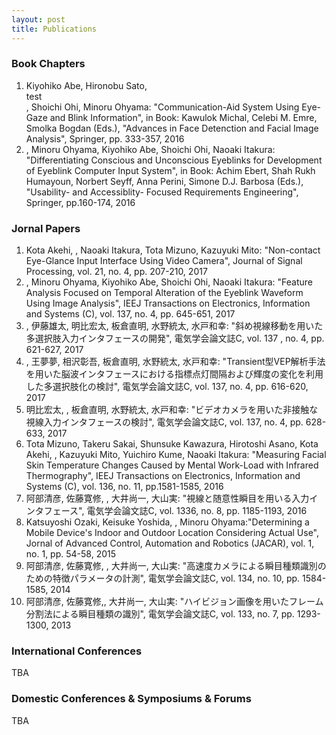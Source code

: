 ```yaml
---
layout: post
title: Publications
---
```


### Book Chapters
<ol>
	<li>Kiyohiko Abe, Hironobu Sato,<div class="authorE"> test</div>, Shoichi Ohi, Minoru Ohyama: "Communication-Aid System Using Eye-Gaze and Blink Information", in Book: Kawulok Michal, Celebi M. Emre, Smolka Bogdan (Eds.), "Advances in Face Detenction and Facial Image Analysis", Springer, pp. 333-357, 2016</li>
	<li><span class="authorE"> </span>, Minoru Ohyama, Kiyohiko Abe, Shoichi Ohi, Naoaki Itakura: "Differentiating Conscious and Unconscious Eyeblinks for Development of Eyeblink Computer Input System", in Book: Achim Ebert, Shah Rukh Humayoun, Norbert Seyff, Anna Perini, Simone D.J. Barbosa (Eds.), "Usability- and Accessiblity- Focused Requirements Engineering", Springer, pp.160-174, 2016</li>
</ol>

### Jornal Papers
<ol>
	<li>Kota Akehi,<span class="authorE"> </span>, Naoaki Itakura, Tota Mizuno, Kazuyuki Mito: "Non-contact Eye-Glance Input Interface Using Video Camera", Journal of Signal Processing, vol. 21, no. 4, pp. 207-210, 2017</li>
	<li><span class="authorE"> </span>, Minoru Ohyama, Kiyohiko Abe, Shoichi Ohi, Naoaki Itakura: "Feature Analysis Focused on Temporal Alteration of the Eyeblink Waveform Using Image Analysis", IEEJ Transactions on Electronics, Information and Systems (C), vol. 137, no. 4, pp. 645-651, 2017</li>
	<li><span class="authorJ"> </span>, 伊藤雄太, 明比宏太, 板倉直明, 水野統太, 水戸和幸: "斜め視線移動を用いた多選択肢入力インタフェースの開発", 電気学会論文誌C, vol. 137 , no. 4, pp. 621-627, 2017<span class="jap"> </span></li>
	<li><span class="authorJ"> </span>, 王夢夢, 相沢彰吾, 板倉直明, 水野統太, 水戸和幸: "Transient型VEP解析手法を用いた脳波インタフェースにおける指標点灯間隔および輝度の変化を利用した多選択肢化の検討", 電気学会論文誌C, vol. 137, no. 4, pp. 616-620, 2017<span class="jap"> </span></li>
	<li>明比宏太,<span class="authorJ"> </span>, 板倉直明, 水野統太, 水戸和幸: "ビデオカメラを用いた非接触な視線入力インタフェースの検討", 電気学会論文誌C, vol. 137, no. 4, pp. 628-633, 2017<span class="jap"> </span></li>
	<li>Tota Mizuno, Takeru Sakai, Shunsuke Kawazura, Hirotoshi Asano, Kota Akehi,<span class="authorE"> </span>, Kazuyuki Mito, Yuichiro Kume, Naoaki Itakura: "Measuring Facial Skin Temperature Changes Caused by Mental Work-Load with Infrared Thermography", IEEJ Transactions on Electronics, Information and Systems (C), vol. 136, no. 11, pp.1581-1585, 2016</li>
	<li>阿部清彦, 佐藤寛修,<span class="authorJ"> </span>, 大井尚一, 大山実: "視線と随意性瞬目を用いる入力インタフェース", 電気学会論文誌C, vol. 1336, no. 8, pp. 1185-1193, 2016<span class="jap"> </span></li>
	<li>Katsuyoshi Ozaki, Keisuke Yoshida,<span class="authorE"> </span>, Minoru Ohyama:"Determining a Mobile Device's Indoor and Outdoor Location Considering Actual Use", Jornal of Advanced Control, Automation and Robotics (JACAR), vol. 1, no. 1, pp. 54-58, 2015</li>
	<li>阿部清彦, 佐藤寛修,<span class="authorJ"> </span>, 大井尚一, 大山実: "高速度カメラによる瞬目種類識別のための特徴パラメータの計測", 電気学会論文誌C, vol. 134, no. 10, pp. 1584-1585, 2014<span class="jap"> </span></li>
	<li>阿部清彦, 佐藤寛修,<span class="authorJ"></span>, 大井尚一, 大山実: "ハイビジョン画像を用いたフレーム分割法による瞬目種類の識別", 電気学会論文誌C, vol. 133, no. 7, pp. 1293-1300, 2013<span class="jap"> </span></li>
</ol>

### International Conferences
TBA

### Domestic Conferences & Symposiums & Forums
TBA